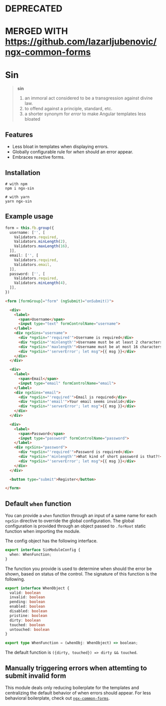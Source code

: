 # DEPRECATED

# MERGED WITH https://github.com/lazarljubenovic/ngx-common-forms


# Sin

> **sin**
> 1. an immoral act considered to be a transgression against divine law.
> 2. to offend against a principle, standard, etc.
> 3. a shorter synonym for _error_ to make Angular templates less bloated

## Features

- Less bloat in templates when displaying errors.
- Globally configurable rule for _when_ should an error appear.
- Embraces reactive forms.

## Installation

```
# with npm
npm i ngx-sin

# with yarn
yarn ngx-sin
```

## Example usage

```typescript
form = this.fb.group({
  username: ['', [
    Validators.required,
    Validators.minLength(2),
    Validators.maxLength(16),
  ]],
  email: ['', [
    Validators.required,
    Validators.email,
  ]],
  password: ['', [
    Validators.required,
    Validators.minLength(4),
  ]],
})
```

```html
<form [formGroup]="form" (ngSubmit)="onSubmit()">

  <div>
    <label>
      <span>Username</span>
      <input type="text" formControlName="username">
    </label>
    <div ngxSins="username">
      <div *ngxSin="'required'">Username is required</div>
      <div *ngxSin="'minlength'">Username must be at least 2 characters long</div>
      <div *ngxSin="'maxlength'">Username must be at most 16 characters long</div>
      <div *ngxSin="'serverError'; let msg">{{ msg }}</div>
    </div>
  </div>

  <div>
    <label>
      <span>Email</span>
      <input type="email" formControlName="email">
    </label>
    <div ngxSins="email">
      <div *ngxSin="'required'">Email is required</div>
      <div *ngxSin="'email'">Your email seems invalid</div>
      <div *ngxSin="'serverError'; let msg">{{ msg }}</div>
    </div>
  </div>

  <div>
    <label>
      <span>Password</span>
      <input type="password" formControlName="password">
    </label>
    <div ngxSins="password">
      <div *ngxSin="'required'">Password is required</div>
      <div *ngxSin="'minlength'">What kind of short password is that?!</div>
      <div *ngxSin="'serverError'; let msg">{{ msg }}</div>
    </div>
  </div>

  <button type="submit">Register</button>

</form>
```

## Default `when` function

You can provide a `when` function through an input of a same name for each `ngxSin` directive to override the global configuration. The global configuration is provided through an object passed to `.forRoot` static function when importing the module.

The config object has the following interface.

```typescript
export interface SinModuleConfig {
  when: WhenFunction;
}
```

The function you provide is used to determine when should the error be shown, based on status of the control. The signature of this function is the following.

```typescript
export interface WhenObject {
  valid: boolean
  invalid: boolean
  pending: boolean
  enabled: boolean
  disabled: boolean
  pristine: boolean
  dirty: boolean
  touched: boolean
  untouched: boolean
}

export type WhenFunction = (whenObj: WhenObject) => boolean;
```

The default function is `({dirty, touched}) => dirty && touched`.

## Manually triggering errors when attemting to submit invalid form

This module deals only reducing boilerplate for the templates and centralizing the default behavior of when errors should appear. For less behavioral boilerplate, check out [`ngx-common-forms`](https://github.com/lazarljubenovic/ngx-common-forms).
